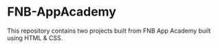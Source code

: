 # FNB-AppAcademy

This repository contains two projects built from FNB App Academy built using HTML & CSS.
